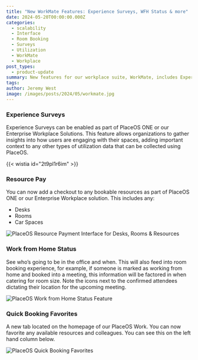 ```yaml
---
title: "New WorkMate Features: Experience Surveys, WFH Status & more"
date: 2024-05-20T00:00:00.000Z
categories:
  - scalability
  - Interface
  - Room Booking
  - Surveys
  - Utilization
  - WorkMate
  - Workplace
post_types:
  - product-update
summary: New features for our workplace suite, WorkMate, includes Experience Surveys, Resource Pay, WFH Status & Quick Booking.
tags:
author: Jeremy West
image: /images/posts/2024/05/workmate.jpg
---
```

### Experience Surveys

Experience Surveys can be enabled as part of PlaceOS ONE or our Enterprise Workplace Solutions. This feature allows organizations to gather insights into how users are engaging with their spaces, adding important context to any other types of utilization data that can be collected using PlaceOS.

‍{{< wistia id="2t9pl1r6im" >}}

### Resource Pay

You can now add a checkout to any bookable resources as part of PlaceOS ONE or our Enterprise Workplace solution. This includes any:

*   Desks
*   Rooms
*   Car Spaces

![PlaceOS Resource Payment Interface for Desks, Rooms & Resources](/images/posts/2024/05/workplace_resource-pay_iphonex_mockup.gif)

### Work from Home Status

See who’s going to be in the office and when. This will also feed into room booking experience, for example, if someone is marked as working from home and booked into a meeting, this information will be factored in when catering for room size. Note the icons next to the confirmed attendees dictating their location for the upcoming meeting.

![PlaceOS Work from Home Status Feature](/images/posts/2024/05/workplace_room-booking-finalising_0.1_ipad_pro_2048x1536_outline_horizontal-copy.png)

### Quick Booking Favorites

A new tab located on the homepage of our PlaceOS Work. You can now favorite any available resources and colleagues. You can see this on the left hand column below.

![PlaceOS Quick Booking Favorites](/images/posts/2024/05/workplace_home_colleagues_0.4_ipad_pro_2048x1536_outline_horizontal.png)

‍
